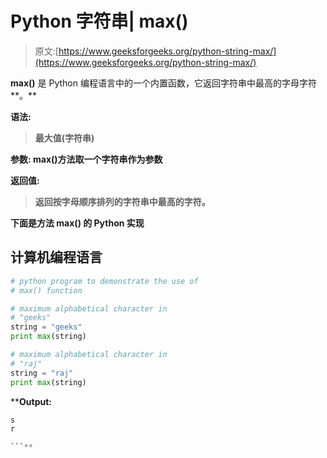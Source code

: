 # Python 字符串| max()

> 原文:[https://www.geeksforgeeks.org/python-string-max/](https://www.geeksforgeeks.org/python-string-max/)

**max()** 是 Python 编程语言中的一个内置函数，它返回字符串中最高的字母字符**。**

****语法:****

> **最大值(字符串)**

****参数:**
max()方法取一个字符串作为参数**

****返回值:****

> **返回按字母顺序排列的字符串中最高的字符。**

**下面是方法 **max()** 的 Python 实现**

## **计算机编程语言**

```py
# python program to demonstrate the use of 
# max() function 

# maximum alphabetical character in 
# "geeks" 
string = "geeks" 
print max(string)

# maximum alphabetical character in 
# "raj"
string = "raj" 
print max(string)
```

 ****Output:**

```py
s
r

```**